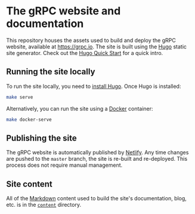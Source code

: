 # The gRPC website and documentation

This repository houses the assets used to build and deploy the gRPC website, available at https://grpc.io. The site is built using the [Hugo](https://gohugo.io) static site generator. Check out the [Hugo Quick Start](https://gohugo.io/getting-started/quick-start/) for a quick intro.

## Running the site locally

To run the site locally, you need to [install Hugo](https://gohugo.io/getting-started/installing). Once Hugo is installed:

```bash
make serve
```

Alternatively, you can run the site using a [Docker](https://docker.com) container:

```bash
make docker-serve
```

## Publishing the site

The gRPC website is automatically published by [Netlify](https://netlify.com). Any time changes are pushed to the `master` branch, the site is re-built and re-deployed. This process does not require manual management.

## Site content

All of the [Markdown](https://www.markdownguide.org/) content used to build the site's documentation, blog, etc. is in the [`content`](./content) directory.